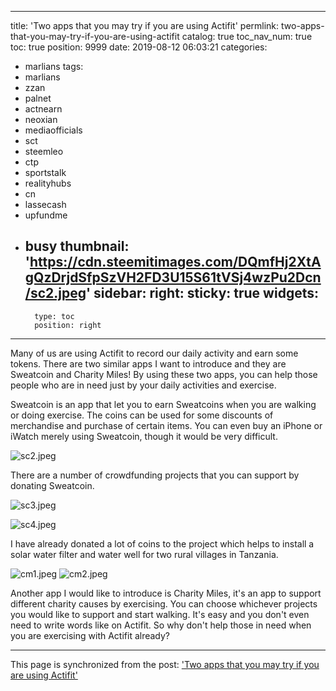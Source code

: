 
---
title: 'Two apps that you may try if you are using Actifit'
permlink: two-apps-that-you-may-try-if-you-are-using-actifit
catalog: true
toc_nav_num: true
toc: true
position: 9999
date: 2019-08-12 06:03:21
categories:
- marlians
tags:
- marlians
- zzan
- palnet
- actnearn
- neoxian
- mediaofficials
- sct
- steemleo
- ctp
- sportstalk
- realityhubs
- cn
- lassecash
- upfundme
- busy
thumbnail: 'https://cdn.steemitimages.com/DQmfHj2XtAgQzDrjdSfpSzVH2FD3U15S61tVSj4wzPu2Dcn/sc2.jpeg'
sidebar:
    right:
        sticky: true
widgets:
    -
        type: toc
        position: right
---


Many of us are using Actifit to record our daily activity and earn some tokens. There are two similar apps I want to introduce and they are Sweatcoin and Charity Miles! By using these two apps, you can help those people who are in need just by your daily activities and exercise.

Sweatcoin is an app that let you to earn Sweatcoins when you are walking or doing exercise. The coins can be used for some discounts of merchandise and purchase of certain items. You can even buy an iPhone or iWatch merely using Sweatcoin, though it would be very difficult.

![sc2.jpeg](https://cdn.steemitimages.com/DQmfHj2XtAgQzDrjdSfpSzVH2FD3U15S61tVSj4wzPu2Dcn/sc2.jpeg)

There are a number of crowdfunding projects that you can support by donating Sweatcoin. 

![sc3.jpeg](https://cdn.steemitimages.com/DQmW9wx65U3XqMrPnfvrNroSigB7SsFzM1ZYQC9qDM2CRi9/sc3.jpeg)

![sc4.jpeg](https://cdn.steemitimages.com/DQmfYC7qPRND3mZzqUDjYocVpntqTbrnn1z5H3PVke71raz/sc4.jpeg)

I have already donated a lot of coins to the project which helps to install a solar water filter and water well for two rural villages in Tanzania.



![cm1.jpeg](https://cdn.steemitimages.com/DQmPynCidx6pYwa1Vr7vXDbgwxG4eGySYWZgg85Fyt5c29t/cm1.jpeg)
![cm2.jpeg](https://cdn.steemitimages.com/DQmWueNP97bQAKDG8ghipEDa3TPXsHJzP7rEUVc16UeQLYn/cm2.jpeg)

Another app I would like to introduce  is Charity Miles, it's an app to support different charity causes by exercising. You can choose whichever projects you would like to support and start walking. It's easy and you don't even need to write words like on Actifit. So why don't help those in need when you are exercising with Actifit already?

- - -

This page is synchronized from the post: ['Two apps that you may try if you are using Actifit'](https://steemit.com/@htliao/two-apps-that-you-may-try-if-you-are-using-actifit)
